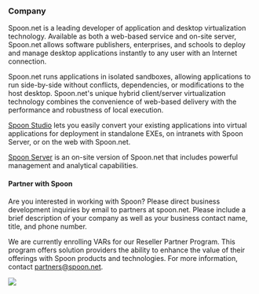 ### Company

Spoon.net is a leading developer of application and desktop virtualization technology. Available as both a web-based service and on-site server, Spoon.net allows software publishers, enterprises, and schools to deploy and manage desktop applications instantly to any user with an Internet connection.

Spoon.net runs applications in isolated sandboxes, allowing applications to run side-by-side without conflicts, dependencies, or modifications to the host desktop. Spoon.net's unique hybrid client/server virtualization technology combines the convenience of web-based delivery with the performance and robustness of local execution.

[Spoon Studio](/studio) lets you easily convert your existing applications into virtual applications for deployment in standalone EXEs, on intranets with Spoon Server, or on the web with Spoon.net.

[Spoon Server](/server) is an on-site version of Spoon.net that includes powerful management and analytical capabilities.

#### Partner with Spoon

Are you interested in working with Spoon? Please direct business development inquiries by email to partners at spoon.net. Please include a brief description of your company as well as your business contact name, title, and phone number.

We are currently enrolling VARs for our Reseller Partner Program. This program offers solution providers the ability to enhance the value of their offerings with Spoon products and technologies. For more information, contact [partners@spoon.net](mailto:partners@spoon.net).

![](/components/docs/getting_started/about/careers-montage.jpg)